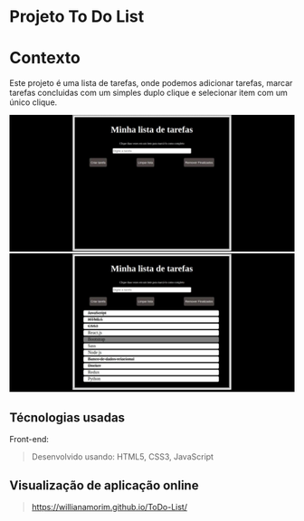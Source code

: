 # Projeto To Do List

# Contexto
Este projeto é uma lista de tarefas, onde podemos adicionar tarefas, marcar tarefas concluidas com um simples duplo clique e selecionar item com um único clique.

<img width="600px" src="./img1.jpeg" />
<img width="600px" src="./img2.jpeg" />

## Técnologias usadas

Front-end:
> Desenvolvido usando: HTML5, CSS3, JavaScript

## Visualização de aplicação online

> https://willianamorim.github.io/ToDo-List/
